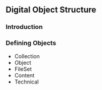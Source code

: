
## Digital Object Structure

### Introduction



### Defining Objects

- Collection
- Object
- FileSet
- Content
- Technical
